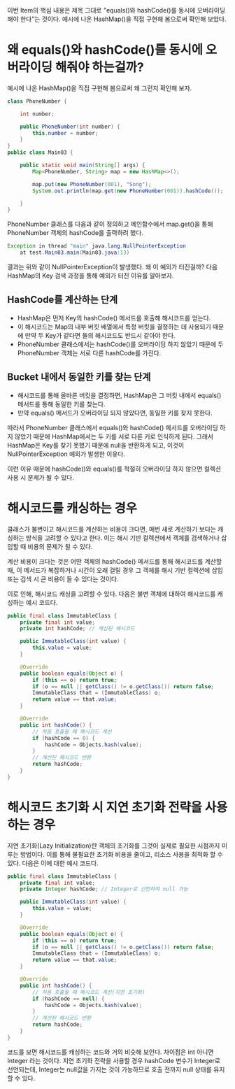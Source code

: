 이번 Item의 핵심 내용은 제목 그대로 "equals()와 hashCode()를 동시에 오버라이딩 해야 한다"는 것이다. 예시에 나온 HashMap()을 직접 구현해 봄으로써 확인해 보았다.

# 왜 equals()와 hashCode()를 동시에 오버라이딩 해줘야 하는걸까?
예시에 나온 HashMap()을 직접 구현해 봄으로써 왜 그런지 확인해 보자.

```java
class PhoneNumber {

    int number;

    public PhoneNumber(int number) {
        this.number = number;
    }
}
public class Main03 {

    public static void main(String[] args) {
        Map<PhoneNumber, String> map = new HashMap<>();

        map.put(new PhoneNumber(001), "Song");
        System.out.println(map.get(new PhoneNumber(001)).hashCode());

    }
}
```
PhoneNumber 클래스를 다음과 같이 정의하고 메인함수에서 map.get()을 통해 PhoneNumber 객체의 hashCode를 출력하려 했다.

```java
Exception in thread "main" java.lang.NullPointerException
	at test.Main03.main(Main03.java:13)
```
결과는 위와 같이 NullPointerException이 발생했다. 왜 이 예외가 터진걸까? 다음 HashMap의 Key 검색 과정을 통해 예외가 터진 이유를 알아보자.

## HashCode를 계산하는 단계
- HashMap은 먼저 Key의 hashCode() 메서드를 호출해 해시코드를 얻는다.
- 이 해시코드는 Map의 내부 버킷 배열에서 특정 버킷을 결정하는 데 사용되기 때문에 만약 두 Key가 같다면 둘의 해시코드도 반드시 같아야 한다.
- PhoneNumber 클래스에서는 hashCode()를 오버라이딩 하지 않았기 때문에 두 PhoneNumber 객체는 서로 다른 hashCode를 가진다.

## Bucket 내에서 동일한 키를 찾는 단계
- 해시코드를 통해 올바른 버킷을 결정하면, HashMap은 그 버킷 내에서 equals() 메서드를 통해 동일한 키를 찾는다.
- 만약 equals() 메서드가 오버라이딩 되지 않았다면, 동일한 키를 찾지 못한다.

따라서 PhoneNumber 클래스에서 equals()와 hashCode() 메서드를 오버라이딩 하지 않았기 때문에 HashMap에서는 두 키를 서로 다른 키로 인식하게 된다. 그래서 HashMap은 Key를 찾기 못했기 때문에 null을 반환하게 되고, 이것이 NullPointerException 예외가 발생한 이유다.



이런 이유 때문에 hashCode()와 equals()를 적절히 오버라이딩 하지 않으면 컬렉션 사용 시 문제가 될 수 있다.

# 해시코드를 캐싱하는 경우
클래스가 불변이고 해시코드를 계산하는 비용이 크다면, 매번 새로 계산하기 보다는 캐싱하는 방식을 고려할 수 있다고 한다. 이는 해시 기반 컬렉션에서 객체를 검색하거나 삽입할 때 비용의 문제가 될 수 있다.



계산 비용이 크다는 것은 어떤 객체의 hashCode() 메서드를 통해 해시코드를 계산할 때, 이 메서드가 복잡하거나 시간이 오래 걸릴 경우 그 객체를 해시 기반 컬렉션에 삽입 또는 검색 시 큰 비용이 들 수 있다는 것이다.



이로 인해, 해시코드 캐싱을 고려할 수 있다. 다음은 불변 객체에 대하여 해시코드를 캐싱하는 예시 코드다.
```java
public final class ImmutableClass {
    private final int value;
    private int hashCode; // 캐싱된 해시코드

    public ImmutableClass(int value) {
        this.value = value;
    }

    @Override
    public boolean equals(Object o) {
        if (this == o) return true;
        if (o == null || getClass() != o.getClass()) return false;
        ImmutableClass that = (ImmutableClass) o;
        return value == that.value;
    }

    @Override
    public int hashCode() {
        // 처음 호출될 때 해시코드 계산
        if (hashCode == 0) {
            hashCode = Objects.hash(value);
        }
        // 계산된 해시코드 반환
        return hashCode;
    }
}
```

# 해시코드 초기화 시 지연 초기화 전략을 사용하는 경우
지연 초기화(Lazy Initialization)란 객체의 초기화를 그것이 실제로 필요한 시점까지 미루는 방법이다. 이를 통해 불필요한 초기화 비용을 줄이고, 리소스 사용을 최적화 할 수 있다. 다음은 이에 대한 예시 코드다.
```java
public final class ImmutableClass {
    private final int value;
    private Integer hashCode; // Integer로 선언하여 null 가능

    public ImmutableClass(int value) {
        this.value = value;
    }

    @Override
    public boolean equals(Object o) {
        if (this == o) return true;
        if (o == null || getClass() != o.getClass()) return false;
        ImmutableClass that = (ImmutableClass) o;
        return value == that.value;
    }

    @Override
    public int hashCode() {
        // 처음 호출될 때 해시코드 계산(지연 초기화)
        if (hashCode == null) {
            hashCode = Objects.hash(value);
        }
        // 계산된 해시코드 반환
        return hashCode;
    }
}
```
코드를 보면 해시코드를 캐싱하는 코드와 거의 비슷해 보인다. 차이점은 int 아니면 Integer 라는 것이다. 지연 초기화 전략을 사용할 경우 hashCode 변수가 Integer로 선언되는데, Integer는 null값을 가지는 것이 가능하므로 호출 전까지 null 상태를 유지할 수 있다.